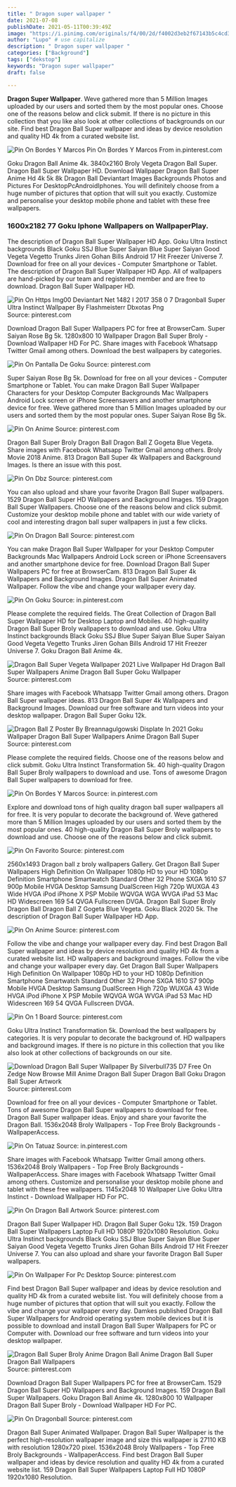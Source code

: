 ```yaml
---
title: " Dragon super wallpaper "
date: 2021-07-08
publishDate: 2021-05-11T00:39:49Z
image: "https://i.pinimg.com/originals/f4/00/2d/f4002d3eb2f67143b5c4cd33d8153fc0.gif"
author: "Lupo" # use capitalize
description: " Dragon super wallpaper "
categories: ["Background"]
tags: ["dekstop"]
keywords: "Dragon super wallpaper"
draft: false

---
```



**Dragon Super Wallpaper**. Weve gathered more than 5 Million Images uploaded by our users and sorted them by the most popular ones. Choose one of the reasons below and click submit. If there is no picture in this collection that you like also look at other collections of backgrounds on our site. Find best Dragon Ball Super wallpaper and ideas by device resolution and quality HD 4k from a curated website list.

![Pin On Bordes Y Marcos](https://i.pinimg.com/originals/b5/ff/a6/b5ffa6951513ff07432b4836a63d130f.jpg "Pin On Bordes Y Marcos")
Pin On Bordes Y Marcos From in.pinterest.com


Goku Dragon Ball Anime 4k. 3840x2160 Broly Vegeta Dragon Ball Super. Dragon Ball Super Wallpaper HD. Download Wallpaper Dragon Ball Super Anime Hd 4k 5k 8k Dragon Ball Deviantart Images Backgrounds Photos and Pictures For DesktopPcAndroidIphones. You will definitely choose from a huge number of pictures that option that will suit you exactly. Customize and personalise your desktop mobile phone and tablet with these free wallpapers.

### 1600x2182 77 Goku Iphone Wallpapers on WallpaperPlay.

The description of Dragon Ball Super Wallpaper HD App. Goku Ultra Instinct backgrounds Black Goku SSJ Blue Super Saiyan Blue Super Saiyan Good Vegeta Vegetto Trunks Jiren Gohan Bills Android 17 Hit Freezer Universe 7. Download for free on all your devices - Computer Smartphone or Tablet. The description of Dragon Ball Super Wallpaper HD App. All of wallpapers are hand-picked by our team and registered member and are free to download. Dragon Ball Super Wallpaper HD.


![Pin On Https Img00 Deviantart Net 1482 I 2017 358 0 7 Dragonball Super Ultra Instinct Wallpaper By Flashmeisterr Dbxotas Png](https://i.pinimg.com/originals/30/5e/42/305e42b1c1664120386a27d684ece4b2.png "Pin On Https Img00 Deviantart Net 1482 I 2017 358 0 7 Dragonball Super Ultra Instinct Wallpaper By Flashmeisterr Dbxotas Png")
Source: pinterest.com

Download Dragon Ball Super Wallpapers PC for free at BrowserCam. Super Saiyan Rose Bg 5k. 1280x800 10 Wallpaper Dragon Ball Super Broly - Download Wallpaper HD For PC. Share images with Facebook Whatsapp Twitter Gmail among others. Download the best wallpapers by categories.

![Pin On Pantalla De Goku](https://i.pinimg.com/originals/69/01/8c/69018c42dca2f3ce1f9a4a9ef85e79b9.jpg "Pin On Pantalla De Goku")
Source: pinterest.com

Super Saiyan Rose Bg 5k. Download for free on all your devices - Computer Smartphone or Tablet. You can make Dragon Ball Super Wallpaper Characters for your Desktop Computer Backgrounds Mac Wallpapers Android Lock screen or iPhone Screensavers and another smartphone device for free. Weve gathered more than 5 Million Images uploaded by our users and sorted them by the most popular ones. Super Saiyan Rose Bg 5k.

![Pin On Anime](https://i.pinimg.com/originals/fd/82/84/fd8284fdacee66697ebea0761991381c.jpg "Pin On Anime")
Source: pinterest.com

Dragon Ball Super Broly Dragon Ball Dragon Ball Z Gogeta Blue Vegeta. Share images with Facebook Whatsapp Twitter Gmail among others. Broly Movie 2018 Anime. 813 Dragon Ball Super 4k Wallpapers and Background Images. Is there an issue with this post.

![Pin On Dbz](https://i.pinimg.com/originals/f1/6b/bb/f16bbbc8b1c22f6cc3c8f603324ff7ed.jpg "Pin On Dbz")
Source: pinterest.com

You can also upload and share your favorite Dragon Ball Super wallpapers. 1529 Dragon Ball Super HD Wallpapers and Background Images. 159 Dragon Ball Super Wallpapers. Choose one of the reasons below and click submit. Customize your desktop mobile phone and tablet with our wide variety of cool and interesting dragon ball super wallpapers in just a few clicks.

![Pin On Dragon Ball](https://i.pinimg.com/originals/0e/76/88/0e76885160f0b06d935847470b969fbc.jpg "Pin On Dragon Ball")
Source: pinterest.com

You can make Dragon Ball Super Wallpaper for your Desktop Computer Backgrounds Mac Wallpapers Android Lock screen or iPhone Screensavers and another smartphone device for free. Download Dragon Ball Super Wallpapers PC for free at BrowserCam. 813 Dragon Ball Super 4k Wallpapers and Background Images. Dragon Ball Super Animated Wallpaper. Follow the vibe and change your wallpaper every day.

![Pin On Goku](https://i.pinimg.com/originals/59/ef/13/59ef13e3538fabe350c1694cb911c426.jpg "Pin On Goku")
Source: in.pinterest.com

Please complete the required fields. The Great Collection of Dragon Ball Super Wallpaper HD for Desktop Laptop and Mobiles. 40 high-quality Dragon Ball Super Broly wallpapers to download and use. Goku Ultra Instinct backgrounds Black Goku SSJ Blue Super Saiyan Blue Super Saiyan Good Vegeta Vegetto Trunks Jiren Gohan Bills Android 17 Hit Freezer Universe 7. Goku Dragon Ball Anime 4k.

![Dragon Ball Super Vegeta Wallpaper 2021 Live Wallpaper Hd Dragon Ball Super Wallpapers Anime Dragon Ball Super Goku Wallpaper](https://i.pinimg.com/originals/75/98/a8/7598a8683325a7dde97ca1632cb3dae3.jpg "Dragon Ball Super Vegeta Wallpaper 2021 Live Wallpaper Hd Dragon Ball Super Wallpapers Anime Dragon Ball Super Goku Wallpaper")
Source: pinterest.com

Share images with Facebook Whatsapp Twitter Gmail among others. Dragon Ball Super wallpaper ideas. 813 Dragon Ball Super 4k Wallpapers and Background Images. Download our free software and turn videos into your desktop wallpaper. Dragon Ball Super Goku 12k.

![Dragon Ball Z Poster By Breannagulgowski Displate In 2021 Goku Wallpaper Dragon Ball Super Wallpapers Anime Dragon Ball Super](https://i.pinimg.com/originals/9c/bc/be/9cbcbeb03a33d7c8f2b38d27befdc186.jpg "Dragon Ball Z Poster By Breannagulgowski Displate In 2021 Goku Wallpaper Dragon Ball Super Wallpapers Anime Dragon Ball Super")
Source: pinterest.com

Please complete the required fields. Choose one of the reasons below and click submit. Goku Ultra Instinct Transformation 5k. 40 high-quality Dragon Ball Super Broly wallpapers to download and use. Tons of awesome Dragon Ball Super wallpapers to download for free.

![Pin On Bordes Y Marcos](https://i.pinimg.com/originals/b5/ff/a6/b5ffa6951513ff07432b4836a63d130f.jpg "Pin On Bordes Y Marcos")
Source: in.pinterest.com

Explore and download tons of high quality dragon ball super wallpapers all for free. It is very popular to decorate the background of. Weve gathered more than 5 Million Images uploaded by our users and sorted them by the most popular ones. 40 high-quality Dragon Ball Super Broly wallpapers to download and use. Choose one of the reasons below and click submit.

![Pin On Favorito](https://i.pinimg.com/originals/3f/76/9a/3f769a3642e423f7dd23906b83fb787b.jpg "Pin On Favorito")
Source: pinterest.com

2560x1493 Dragon ball z broly wallpapers Gallery. Get Dragon Ball Super Wallpapers High Definition On Wallpaper 1080p HD to your HD 1080p Definition Smartphone Smartwatch Standard Other 32 Phone SXGA 1610 S7 900p Mobile HVGA Desktop Samsung DualScreen High 720p WUXGA 43 Wide HVGA iPod iPhone X PSP Mobile WQVGA WGA WVGA iPad 53 Mac HD Widescreen 169 54 QVGA Fullscreen DVGA. Dragon Ball Super Broly Dragon Ball Dragon Ball Z Gogeta Blue Vegeta. Goku Black 2020 5k. The description of Dragon Ball Super Wallpaper HD App.

![Pin On Anime](https://i.pinimg.com/originals/72/c6/61/72c66125398276dc2421ec6ef9fe7c40.jpg "Pin On Anime")
Source: pinterest.com

Follow the vibe and change your wallpaper every day. Find best Dragon Ball Super wallpaper and ideas by device resolution and quality HD 4k from a curated website list. HD wallpapers and background images. Follow the vibe and change your wallpaper every day. Get Dragon Ball Super Wallpapers High Definition On Wallpaper 1080p HD to your HD 1080p Definition Smartphone Smartwatch Standard Other 32 Phone SXGA 1610 S7 900p Mobile HVGA Desktop Samsung DualScreen High 720p WUXGA 43 Wide HVGA iPod iPhone X PSP Mobile WQVGA WGA WVGA iPad 53 Mac HD Widescreen 169 54 QVGA Fullscreen DVGA.

![Pin On 1 Board](https://i.pinimg.com/originals/ae/a3/a1/aea3a13ac557f6899179bf67d542598d.jpg "Pin On 1 Board")
Source: pinterest.com

Goku Ultra Instinct Transformation 5k. Download the best wallpapers by categories. It is very popular to decorate the background of. HD wallpapers and background images. If there is no picture in this collection that you like also look at other collections of backgrounds on our site.

![Download Dragon Ball Super Wallpaper By Silverbull735 D7 Free On Zedge Now Browse Mill Anime Dragon Ball Super Dragon Ball Goku Dragon Ball Super Artwork](https://i.pinimg.com/originals/75/3d/fe/753dfedc9b3f0c3e567ca1315c15ff7d.jpg "Download Dragon Ball Super Wallpaper By Silverbull735 D7 Free On Zedge Now Browse Mill Anime Dragon Ball Super Dragon Ball Goku Dragon Ball Super Artwork")
Source: pinterest.com

Download for free on all your devices - Computer Smartphone or Tablet. Tons of awesome Dragon Ball Super wallpapers to download for free. Dragon Ball Super wallpaper ideas. Enjoy and share your favorite the Dragon Ball. 1536x2048 Broly Wallpapers - Top Free Broly Backgrounds - WallpaperAccess.

![Pin On Tatuaz](https://i.pinimg.com/originals/53/53/d8/5353d825d5560b2f6b3500b0a70a4241.jpg "Pin On Tatuaz")
Source: in.pinterest.com

Share images with Facebook Whatsapp Twitter Gmail among others. 1536x2048 Broly Wallpapers - Top Free Broly Backgrounds - WallpaperAccess. Share images with Facebook Whatsapp Twitter Gmail among others. Customize and personalise your desktop mobile phone and tablet with these free wallpapers. 1145x2048 10 Wallpaper Live Goku Ultra Instinct - Download Wallpaper HD For PC.

![Pin On Dragon Ball Artwork](https://i.pinimg.com/originals/c2/31/ff/c231ffc419071960d9fcc3efa71ffd0c.jpg "Pin On Dragon Ball Artwork")
Source: pinterest.com

Dragon Ball Super Wallpaper HD. Dragon Ball Super Goku 12k. 159 Dragon Ball Super Wallpapers Laptop Full HD 1080P 1920x1080 Resolution. Goku Ultra Instinct backgrounds Black Goku SSJ Blue Super Saiyan Blue Super Saiyan Good Vegeta Vegetto Trunks Jiren Gohan Bills Android 17 Hit Freezer Universe 7. You can also upload and share your favorite Dragon Ball Super wallpapers.

![Pin On Wallpaper For Pc Desktop](https://i.pinimg.com/originals/42/a5/78/42a5786a772eb4f791a0c2060862f5ff.jpg "Pin On Wallpaper For Pc Desktop")
Source: pinterest.com

Find best Dragon Ball Super wallpaper and ideas by device resolution and quality HD 4k from a curated website list. You will definitely choose from a huge number of pictures that option that will suit you exactly. Follow the vibe and change your wallpaper every day. Damkes published Dragon Ball Super Wallpapers for Android operating system mobile devices but it is possible to download and install Dragon Ball Super Wallpapers for PC or Computer with. Download our free software and turn videos into your desktop wallpaper.

![Dragon Ball Super Broly Anime Dragon Ball Anime Dragon Ball Super Dragon Ball Wallpapers](https://i.pinimg.com/originals/0b/1a/67/0b1a679b6576f6e82ba59d9bc8d54860.jpg "Dragon Ball Super Broly Anime Dragon Ball Anime Dragon Ball Super Dragon Ball Wallpapers")
Source: pinterest.com

Download Dragon Ball Super Wallpapers PC for free at BrowserCam. 1529 Dragon Ball Super HD Wallpapers and Background Images. 159 Dragon Ball Super Wallpapers. Goku Dragon Ball Anime 4k. 1280x800 10 Wallpaper Dragon Ball Super Broly - Download Wallpaper HD For PC.

![Pin On Dragonball](https://i.pinimg.com/originals/f4/00/2d/f4002d3eb2f67143b5c4cd33d8153fc0.gif "Pin On Dragonball")
Source: pinterest.com

Dragon Ball Super Animated Wallpaper. Dragon Ball Super Wallpaper is the perfect high-resolution wallpaper image and size this wallpaper is 27110 KB with resolution 1280x720 pixel. 1536x2048 Broly Wallpapers - Top Free Broly Backgrounds - WallpaperAccess. Find best Dragon Ball Super wallpaper and ideas by device resolution and quality HD 4k from a curated website list. 159 Dragon Ball Super Wallpapers Laptop Full HD 1080P 1920x1080 Resolution.

